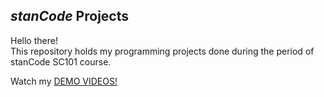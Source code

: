 ## *stanCode* Projects
Hello there!\
This repository holds my programming projects done during the period of stanCode SC101 course.

Watch my [DEMO VIDEOS!](https://drive.google.com/drive/folders/1Gi3bn9qPW_gR0ISyGzVPLd5Bztdvd7rF?fbclid=IwAR36B)
